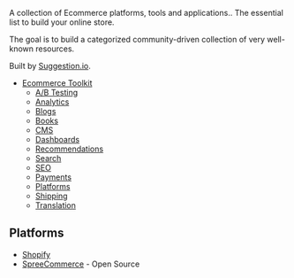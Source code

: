 A collection of Ecommerce platforms, tools and applications.. The essential list to build your online store.

The goal is to build a categorized community-driven collection of very well-known resources.

Built by [Suggestion.io](https://www.suggestion.io).

* [Ecommerce Toolkit](#ecommerce-toolkit)
	* [A/B Testing](#ab-testing)
	* [Analytics](#analytics)
	* [Blogs](#blogs)
	* [Books](#books)
	* [CMS](#cms)
	* [Dashboards](#dashboards)
	* [Recommendations](#recommendations)
	* [Search](#search)
	* [SEO](#seo)
	* [Payments](#payments)
	* [Platforms](#platforms)
	* [Shipping](#shipping)
	* [Translation](#translation)
  
## Platforms

* [Shopify](https://www.shopify.com)
* [SpreeCommerce](https://spreecommerce.com) - Open Source